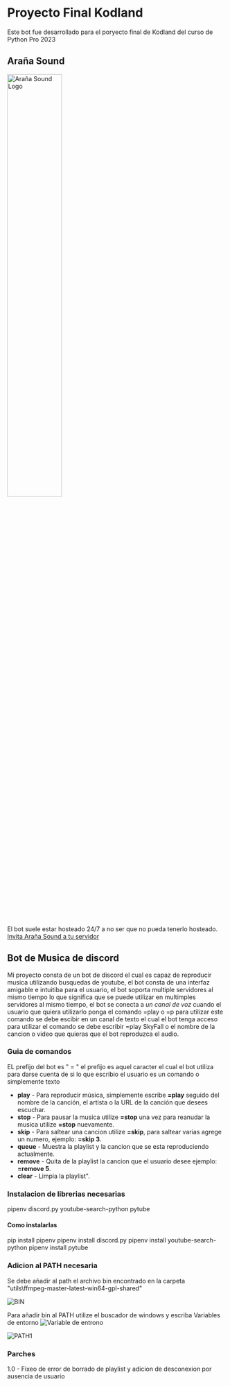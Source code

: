 # Proyecto Final Kodland
Este bot fue desarrollado para el poryecto final de Kodland del curso de Python Pro 2023

## Araña Sound
<img src="https://github.com/BrayanBCode/ProyectoFinalKodland/assets/134159765/7f81ca3a-6e63-437d-baaf-6799bca6109c" alt="Araña Sound Logo" width="50%">

El bot suele estar hosteado 24/7 a no ser que no pueda tenerlo hosteado.
[Invita Araña Sound a tu servidor](https://discord.com/api/oauth2/authorize?client_id=1177344170638180503&permissions=8&scope=bot)


## Bot de Musica de discord
Mi proyecto consta de un bot de discord el cual es capaz de reproducir musica utilizando busquedas de youtube, el bot consta de una interfaz amigable e intuitiba para el usuario, el bot soporta multiple servidores al mismo tiempo lo que significa que se puede utilizar en multimples servidores al mismo tiempo, el bot se conecta a *un canal de voz* cuando el usuario que quiera utilizarlo ponga el comando =play o =p para utilizar este comando se debe escibir en un canal de texto el cual el bot tenga acceso para utilizar el comando se debe escribir =play SkyFall o el nombre de la cancion o video que quieras que el bot reproduzca el audio.

### Guia de comandos
EL prefijo del bot es " = " el prefijo es aquel caracter el cual el bot utiliza para darse cuenta de si lo que escribio el usuario es un comando o simplemente texto

+ **play** - Para reproducir música, simplemente escribe **=play** seguido del nombre de la canción, el artista o la URL de la canción que desees escuchar.
+ **stop** - Para pausar la musica utilize **=stop** una vez para reanudar la musica utilize **=stop** nuevamente.
+ **skip** - Para saltear una cancion utilize **=skip**, para saltear varias agrege un numero, ejemplo: **=skip 3**.
+ **queue** - Muestra la playlist y la cancion que se esta reproduciendo actualmente.
+ **remove** - Quita de la playlist la cancion que el usuario desee ejemplo: **=remove 5**.
+ **clear** - Limpia la playlist".

### Instalacion de librerias necesarias
pipenv
discord.py
youtube-search-python
pytube

#### Como instalarlas
pip install pipenv
pipenv install discord.py
pipenv install youtube-search-python
pipenv install pytube

### Adicion al PATH necesaria
Se debe añadir al path el archivo bin encontrado en la carpeta "utils\ffmpeg-master-latest-win64-gpl-shared"

![BIN](https://github.com/BrayanBCode/ProyectoFinalKodland/assets/134159765/c5fbac21-2854-40ef-9c06-2dd9f4ce59cc)

Para añadir bin al PATH utilize el buscador de windows y escriba Variables de entorno
![Variable de entrono](https://github.com/BrayanBCode/ProyectoFinalKodland/assets/134159765/7fa8bdb3-e799-4bc0-89d5-e35258d4de34)

![PATH1](https://github.com/BrayanBCode/ProyectoFinalKodland/assets/134159765/a15ef044-cade-4972-8d05-5ab317184c17)



### Parches
1.0 - Fixeo de error de borrado de playlist y adicion de desconexion por ausencia de usuario



